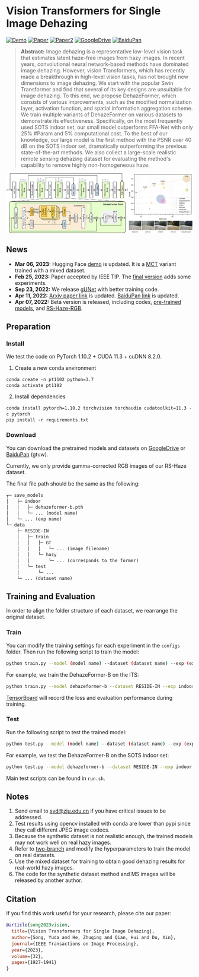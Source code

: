 # Vision Transformers for Single Image Dehazing

[![Demo](https://img.shields.io/badge/Demo-Hugging%20Face-gold)](https://huggingface.co/spaces/IDKiro/DehazeFormer_Demo)
[![Paper](https://img.shields.io/badge/Paper-IEEE%20TIP-blue)](https://doi.org/10.1109/TIP.2023.3256763) 
[![Paper2](https://img.shields.io/badge/Paper-arXiv-blue)](https://arxiv.org/abs/2204.03883) 
[![GoogleDrive](https://img.shields.io/badge/Data-GoogleDrive-brightgreen)](https://drive.google.com/drive/folders/1Yy_GH6_bydYPU6_JJzFQwig4LTh86VI4?usp=sharing)
[![BaiduPan](https://img.shields.io/badge/Data-BaiduPan-brightgreen)](https://pan.baidu.com/s/1WVdNccqDMnJ5k5Q__Y2dsg?pwd=gtuw)

> **Abstract:** 
Image dehazing is a representative low-level vision task that estimates latent haze-free images from hazy images.
In recent years, convolutional neural network-based methods have dominated image dehazing.
However, vision Transformers, which has recently made a breakthrough in high-level vision tasks, has not brought new dimensions to image dehazing.
We start with the popular Swin Transformer and find that several of its key designs are unsuitable for image dehazing.
To this end, we propose DehazeFormer, which consists of various improvements, such as the modified normalization layer, activation function, and spatial information aggregation scheme.
We train multiple variants of DehazeFormer on various datasets to demonstrate its effectiveness.
Specifically, on the most frequently used SOTS indoor set, our small model outperforms FFA-Net with only 25\% \#Param and 5\% computational cost.
To the best of our knowledge, our large model is the first method with the PSNR over 40 dB on the SOTS indoor set, dramatically outperforming the previous state-of-the-art methods.
We also collect a large-scale realistic remote sensing dehazing dataset for evaluating the method's capability to remove highly non-homogeneous haze.

![DehazeFormer](figs/arch.png)

## News

- **Mar 06, 2023:** Hugging Face [demo](https://huggingface.co/spaces/IDKiro/DehazeFormer_Demo) is updated. It is a [MCT](https://github.com/IDKiro/MCT) variant trained with a mixed dataset.
- **Feb 25, 2023:** Paper accepted by IEEE TIP. The [final version](https://doi.org/10.1109/TIP.2023.3256763) adds some experiments.
- **Sep 23, 2022:** We release [gUNet](https://github.com/IDKiro/gUNet) with better training code.
- **Apr 11, 2022:** [Arxiv paper link](https://arxiv.org/abs/2204.03883) is updated. [BaiduPan link](https://pan.baidu.com/s/1WVdNccqDMnJ5k5Q__Y2dsg?pwd=gtuw) is updated.
- **Apr 07, 2022:** Beta version is released, including codes, [pre-trained models](https://drive.google.com/drive/folders/1gnQiI_7Dvy-ZdQUVYXt7pW0EFQkpK39B?usp=sharing), and [RS-Haze-RGB](https://drive.google.com/drive/folders/1oaQSpdYHxEv-nMOB7yCLKfw2NDCJVtrx?usp=sharing).

## Preparation

### Install

We test the code on PyTorch 1.10.2 + CUDA 11.3 + cuDNN 8.2.0.

1. Create a new conda environment
```
conda create -n pt1102 python=3.7
conda activate pt1102
```

2. Install dependencies
```
conda install pytorch=1.10.2 torchvision torchaudio cudatoolkit=11.3 -c pytorch
pip install -r requirements.txt
```

### Download

You can download the pretrained models and datasets on [GoogleDrive](https://drive.google.com/drive/folders/1Yy_GH6_bydYPU6_JJzFQwig4LTh86VI4?usp=sharing) or [BaiduPan](https://pan.baidu.com/s/1WVdNccqDMnJ5k5Q__Y2dsg?pwd=gtuw) (gtuw).

Currently, we only provide gamma-corrected RGB images of our RS-Haze dataset.

The final file path should be the same as the following:

```
┬─ save_models
│   ├─ indoor
│   │   ├─ dehazeformer-b.pth
│   │   └─ ... (model name)
│   └─ ... (exp name)
└─ data
    ├─ RESIDE-IN
    │   ├─ train
    │   │   ├─ GT
    │   │   │   └─ ... (image filename)
    │   │   └─ hazy
    │   │       └─ ... (corresponds to the former)
    │   └─ test
    │       └─ ...
    └─ ... (dataset name)
```

## Training and Evaluation

In order to align the folder structure of each dataset, we rearrange the original dataset.

### Train

You can modify the training settings for each experiment in the `configs` folder.
Then run the following script to train the model:

```sh
python train.py --model (model name) --dataset (dataset name) --exp (exp name)
```

For example, we train the DehazeFormer-B on the ITS:

```sh
python train.py --model dehazeformer-b --dataset RESIDE-IN --exp indoor
```

[TensorBoard](https://pytorch.org/docs/1.10/tensorboard.html) will record the loss and evaluation performance during training.

### Test

Run the following script to test the trained model:

```sh
python test.py --model (model name) --dataset (dataset name) --exp (exp name)
```

For example, we test the DehazeFormer-B on the SOTS indoor set:

```sh
python test.py --model dehazeformer-b --dataset RESIDE-IN --exp indoor
```

Main test scripts can be found in `run.sh`.


## Notes

1. Send email to syd@zju.edu.cn if you have critical issues to be addressed.
2. Test results using opencv installed with conda are lower than pypi since they call different JPEG image codecs.
3. Because the synthetic dataset is not realistic enough, the trained models may not work well on real hazy images.
4. Refer to [two-branch](https://github.com/liuh127/NTIRE-2021-Dehazing-Two-branch) and modify the hyperparameters to train the model on real datasets.
5. Use the mixed dataset for training to obtain good dehazing results for real-world hazy images.
6. The code for the synthetic dataset method and MS images will be released by another author.


## Citation

If you find this work useful for your research, please cite our paper:

```bibtex
@article{song2023vision,
  title={Vision Transformers for Single Image Dehazing},
  author={Song, Yuda and He, Zhuqing and Qian, Hui and Du, Xin},
  journal={IEEE Transactions on Image Processing},
  year={2023},
  volume={32},
  pages={1927-1941}
}
```
